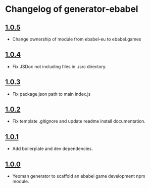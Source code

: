 # Changelog of generator-ebabel

## [1.0.5](https://github.com/ebabel-games/generator-ebabel/releases/tag/v1.0.5)
- Change ownership of module from ebabel-eu to ebabel.games

## [1.0.4](https://github.com/ebabel-games/generator-ebabel/releases/tag/v1.0.4)
- Fix JSDoc not including files in ./src directory.

## [1.0.3](https://github.com/ebabel-games/generator-ebabel/releases/tag/v1.0.3)
- Fix package.json path to main index.js

## [1.0.2](https://github.com/ebabel-games/generator-ebabel/releases/tag/v1.0.2)
- Fix template .gitignore and update readme install documentation.

## [1.0.1](https://github.com/ebabel-games/generator-ebabel/releases/tag/v1.0.1)
- Add boilerplate and dev dependencies.

## [1.0.0](https://github.com/ebabel-games/generator-ebabel/releases/tag/v1.0.0)
- Yeoman generator to scaffold an ebabel game development npm module.
